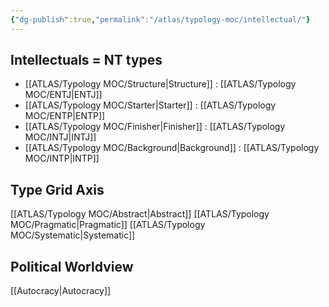 ```yaml
---
{"dg-publish":true,"permalink":"/atlas/typology-moc/intellectual/"}
---
```



## Intellectuals = NT types
- [[ATLAS/Typology MOC/Structure\|Structure]] : [[ATLAS/Typology MOC/ENTJ\|ENTJ]] 
- [[ATLAS/Typology MOC/Starter\|Starter]] : [[ATLAS/Typology MOC/ENTP\|ENTP]] 
- [[ATLAS/Typology MOC/Finisher\|Finisher]] : [[ATLAS/Typology MOC/INTJ\|INTJ]] 
- [[ATLAS/Typology MOC/Background\|Background]] : [[ATLAS/Typology MOC/INTP\|INTP]]

## Type Grid Axis 
[[ATLAS/Typology MOC/Abstract\|Abstract]]
[[ATLAS/Typology MOC/Pragmatic\|Pragmatic]]
[[ATLAS/Typology MOC/Systematic\|Systematic]]

## Political Worldview
[[Autocracy\|Autocracy]]
